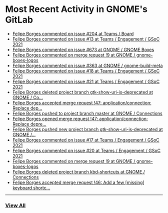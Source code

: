 # Most Recent Activity in GNOME's GitLab

<!-- BLOG-POST-LIST:START -->
- [Felipe Borges commented on issue #204 at Teams / Board](https://gitlab.gnome.org/Teams/Board/-/issues/204#note_1069248)
- [Felipe Borges commented on issue #13 at Teams / Engagement / GSoC 2021](https://gitlab.gnome.org/Teams/Engagement/gsoc-2021/-/issues/13#note_1069229)
- [Felipe Borges commented on issue #673 at GNOME / GNOME Boxes](https://gitlab.gnome.org/GNOME/gnome-boxes/-/issues/673#note_1068699)
- [Felipe Borges commented on merge request !9 at GNOME / gnome-boxes-logos](https://gitlab.gnome.org/GNOME/gnome-boxes-logos/-/merge_requests/9#note_1065751)
- [Felipe Borges commented on issue #363 at GNOME / gnome-build-meta](https://gitlab.gnome.org/GNOME/gnome-build-meta/-/issues/363#note_1065703)
- [Felipe Borges commented on issue #18 at Teams / Engagement / GSoC 2021](https://gitlab.gnome.org/Teams/Engagement/gsoc-2021/-/issues/18#note_1065683)
- [Felipe Borges commented on issue #21 at Teams / Engagement / GSoC 2021](https://gitlab.gnome.org/Teams/Engagement/gsoc-2021/-/issues/21#note_1065656)
- [Felipe Borges deleted project branch gtk-show-uri-is-deprecated at GNOME / Co...](https://gitlab.gnome.org/GNOME/connections/-/commits/gtk-show-uri-is-deprecated)
- [Felipe Borges accepted merge request !47: application/connection: Replace dep...](https://gitlab.gnome.org/GNOME/connections/-/merge_requests/47)
- [Felipe Borges pushed to project branch master at GNOME / Connections](https://gitlab.gnome.org/GNOME/connections/-/commit/06c10956d383c342b788d9855d21ad336aed07be)
- [Felipe Borges opened merge request !47: application/connection: Replace depre...](https://gitlab.gnome.org/GNOME/connections/-/merge_requests/47)
- [Felipe Borges pushed new project branch gtk-show-uri-is-deprecated at GNOME /...](https://gitlab.gnome.org/GNOME/connections/-/commits/gtk-show-uri-is-deprecated)
- [Felipe Borges commented on issue #17 at Teams / Engagement / GSoC 2021](https://gitlab.gnome.org/Teams/Engagement/gsoc-2021/-/issues/17#note_1063722)
- [Felipe Borges commented on issue #20 at Teams / Engagement / GSoC 2021](https://gitlab.gnome.org/Teams/Engagement/gsoc-2021/-/issues/20#note_1063720)
- [Felipe Borges commented on merge request !9 at GNOME / gnome-boxes-logos](https://gitlab.gnome.org/GNOME/gnome-boxes-logos/-/merge_requests/9#note_1063719)
- [Felipe Borges deleted project branch kbd-shortcuts at GNOME / Connections](https://gitlab.gnome.org/GNOME/connections/-/commits/kbd-shortcuts)
- [Felipe Borges accepted merge request !46: Add a few [missing] keyboard shortc...](https://gitlab.gnome.org/GNOME/connections/-/merge_requests/46)
<!-- BLOG-POST-LIST:END -->

___

### [View All](https://gitlab.gnome.org/users/felipeborges/activity)
